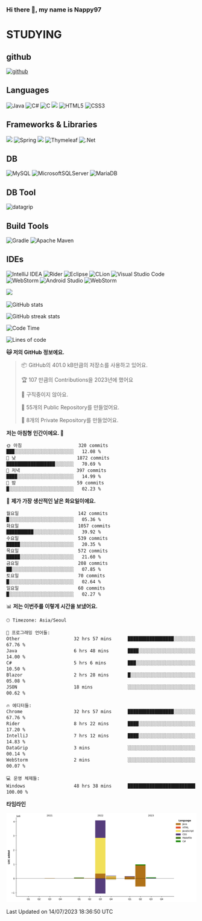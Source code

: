 ### Hi there 👋, my name is Nappy97

# STUDYING
## github
[<img src='https://cdn.jsdelivr.net/npm/simple-icons@3.0.1/icons/github.svg' alt='github' height='40'>](https://github.com/Nappy97)  

## Languages
![Java](https://img.shields.io/badge/java-%23ED8B00.svg?style=for-the-badge&logo=openjdk&logoColor=white) ![C#](https://img.shields.io/badge/c%23-%23239120.svg?style=for-the-badge&logo=c-sharp&logoColor=white) ![C](https://img.shields.io/badge/c-%2300599C.svg?style=for-the-badge&logo=c&logoColor=white) <img src="https://img.shields.io/badge/javascript-F7DF1E?style=for-the-badge&logo=javascript&logoColor=black"> ![HTML5](https://img.shields.io/badge/html5-%23E34F26.svg?style=for-the-badge&logo=html5&logoColor=white) ![CSS3](https://img.shields.io/badge/css3-%231572B6.svg?style=for-the-badge&logo=css3&logoColor=white)

## Frameworks & Libraries
<img src="https://img.shields.io/badge/bootstrap-7952B3?style=for-the-badge&logo=bootstrap&logoColor=white"> ![Spring](https://img.shields.io/badge/spring-%236DB33F.svg?style=for-the-badge&logo=spring&logoColor=white) <img src="https://img.shields.io/badge/jQuery-0769AD?style=for-the-badge&logo=jquery&logoColor=white"> ![Thymeleaf](https://img.shields.io/badge/Thymeleaf-%23005C0F.svg?style=for-the-badge&logo=Thymeleaf&logoColor=white) ![.Net](https://img.shields.io/badge/.NET-5C2D91?style=for-the-badge&logo=.net&logoColor=white)

## DB
![MySQL](https://img.shields.io/badge/mysql-%2300f.svg?style=for-the-badge&logo=mysql&logoColor=white) ![MicrosoftSQLServer](https://img.shields.io/badge/Microsoft%20SQL%20Server-CC2927?style=for-the-badge&logo=microsoft%20sql%20server&logoColor=white) ![MariaDB](https://img.shields.io/badge/MariaDB-003545?style=for-the-badge&logo=mariadb&logoColor=white)

## DB Tool
![datagrip](https://img.shields.io/badge/datagrip-9681EB?style=flat&logo=datagrip)

## Build Tools
![Gradle](https://img.shields.io/badge/Gradle-02303A.svg?style=for-the-badge&logo=Gradle&logoColor=white) ![Apache Maven](https://img.shields.io/badge/Apache%20Maven-C71A36?style=for-the-badge&logo=Apache%20Maven&logoColor=white)

## IDEs
![IntelliJ IDEA](https://img.shields.io/badge/IntelliJIDEA-000000.svg?style=for-the-badge&logo=intellij-idea&logoColor=white) ![Rider](https://img.shields.io/badge/Rider-000000.svg?style=for-the-badge&logo=Rider&logoColor=white&color=black&labelColor=crimson) ![Eclipse](https://img.shields.io/badge/Eclipse-FE7A16.svg?style=for-the-badge&logo=Eclipse&logoColor=white) ![CLion](https://img.shields.io/badge/CLion-black?style=for-the-badge&logo=clion&logoColor=white) ![Visual Studio Code](https://img.shields.io/badge/Visual%20Studio%20Code-0078d7.svg?style=for-the-badge&logo=visual-studio-code&logoColor=white) ![WebStorm](https://img.shields.io/badge/webstorm-143?style=for-the-badge&logo=webstorm&logoColor=white&color=black) ![Android Studio](https://img.shields.io/badge/Android%20Studio-3DDC84.svg?style=for-the-badge&logo=android-studio&logoColor=white) ![WebStorm](https://img.shields.io/badge/webstorm-143?style=for-the-badge&logo=webstorm&logoColor=white&color=black)

<div>
  <img  src="https://github-readme-stats.vercel.app/api/top-langs/?username=Nappy97&langs_count=8&exclude_repo=Example-deep-learning-from-scratch&layout=compact&line_height=24&hide_border=true&title_color=d88e82&card_width=280">
<div>
  
![GitHub stats](https://github-readme-stats.vercel.app/api?username=Nappy97&show_icons=true)  

![GitHub streak stats](https://github-readme-streak-stats.herokuapp.com/?user=Nappy97)  

<!--START_SECTION:waka-->
![Code Time](http://img.shields.io/badge/Code%20Time-203%20hrs%2010%20mins-blue)

![Lines of code](https://img.shields.io/badge/%EC%A0%80%EB%8A%94%20%EC%97%AC%ED%83%9C%EA%B9%8C%EC%A7%80%20-5.6%20million%20%EC%A4%84%EC%9D%98%20%EC%BD%94%EB%93%9C%EB%A5%BC%20%EC%9E%91%EC%84%B1%ED%96%88%EC%96%B4%EC%9A%94.-blue)

**🐱 저의 GitHub 정보에요.** 

> 📦 GitHub의 401.0 kB만큼의 저장소를 사용하고 있어요. 
 > 
> 🏆 107 만큼의 Contributions을 2023년에 했어요
 > 
> 🚫 구직중이지 않아요.
 > 
> 📜 55개의 Public Repository를 만들었어요. 
 > 
> 🔑 8개의 Private Repository를 만들었어요. 
 > 
**저는 아침형 인간이에요. 🐤** 

```text
🌞 아침                     320 commits         ███░░░░░░░░░░░░░░░░░░░░░░   12.08 % 
🌆 낮　                     1872 commits        ██████████████████░░░░░░░   70.69 % 
🌃 저녁                     397 commits         ████░░░░░░░░░░░░░░░░░░░░░   14.99 % 
🌙 밤　                     59 commits          █░░░░░░░░░░░░░░░░░░░░░░░░   02.23 % 
```
📅 **제가 가장 생산적인 날은 화요일이에요.** 

```text
월요일                      142 commits         █░░░░░░░░░░░░░░░░░░░░░░░░   05.36 % 
화요일                      1057 commits        ██████████░░░░░░░░░░░░░░░   39.92 % 
수요일                      539 commits         █████░░░░░░░░░░░░░░░░░░░░   20.35 % 
목요일                      572 commits         █████░░░░░░░░░░░░░░░░░░░░   21.60 % 
금요일                      208 commits         ██░░░░░░░░░░░░░░░░░░░░░░░   07.85 % 
토요일                      70 commits          █░░░░░░░░░░░░░░░░░░░░░░░░   02.64 % 
일요일                      60 commits          █░░░░░░░░░░░░░░░░░░░░░░░░   02.27 % 
```


📊 **저는 이번주를 이렇게 시간을 보냈어요.** 

```text
🕑︎ Timezone: Asia/Seoul

💬 프로그래밍 언어들: 
Other                    32 hrs 57 mins      █████████████████░░░░░░░░   67.76 % 
Java                     6 hrs 48 mins       ████░░░░░░░░░░░░░░░░░░░░░   14.00 % 
C#                       5 hrs 6 mins        ███░░░░░░░░░░░░░░░░░░░░░░   10.50 % 
Blazor                   2 hrs 28 mins       █░░░░░░░░░░░░░░░░░░░░░░░░   05.08 % 
JSON                     18 mins             ░░░░░░░░░░░░░░░░░░░░░░░░░   00.62 % 

🔥 에디터들: 
Chrome                   32 hrs 57 mins      █████████████████░░░░░░░░   67.76 % 
Rider                    8 hrs 22 mins       ████░░░░░░░░░░░░░░░░░░░░░   17.20 % 
IntelliJ                 7 hrs 12 mins       ████░░░░░░░░░░░░░░░░░░░░░   14.83 % 
DataGrip                 3 mins              ░░░░░░░░░░░░░░░░░░░░░░░░░   00.14 % 
WebStorm                 2 mins              ░░░░░░░░░░░░░░░░░░░░░░░░░   00.07 % 

💻 운영 체제들: 
Windows                  48 hrs 38 mins      █████████████████████████   100.00 % 
```

**타임라인**

![Lines of Code chart](https://raw.githubusercontent.com/Nappy97/Nappy97/main/assets/bar_graph.png)


 Last Updated on 14/07/2023 18:36:50 UTC
<!--END_SECTION:waka-->

